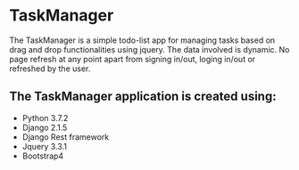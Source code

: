 # TaskManager
The TaskManager is a simple todo-list app for managing tasks based on drag and drop functionalities using jquery. The data involved is dynamic. No page refresh at any point apart from signing in/out, loging in/out or refreshed by the user. 

## The TaskManager application is created using:
- Python 3.7.2
- Django 2.1.5
- Django Rest framework
- Jquery 3.3.1
- Bootstrap4



